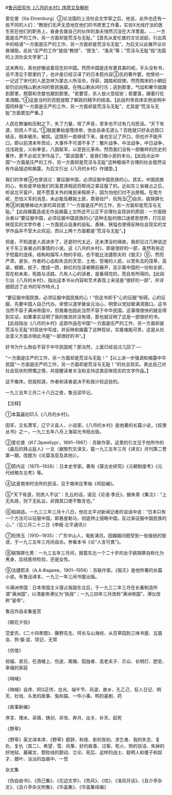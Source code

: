 #[鲁迅田军作《八月的乡村》序原文及解析](https://www.vrrw.net/wx/8608.html)

爱伦堡（Ilia Ehrenburg）②论法国的上流社会文学家之后，他说，此外也还有一些不同的人们：“教授们无声无息地在他们的书房里工作着，实验X光线疗法的医生死在他们的职务上，奋身去救自己的伙伴的渔夫悄然沉没在大洋里面。……一方面是庄严的工作，另一方面却是荒淫与无耻。”【首先从爱伦堡的文论说起，引出其中的结语“一方面是庄严的工作，另一方面却是荒淫与无耻”，为后文以此展开议论做铺垫。此处“庄严的工作”是指“教授”、“医生”、“渔夫”等；“荒淫与无耻”指“法国的上流社会文学家”。】



这末两句，真也好像说着现在的中国。然而中国是还有更其甚的呢。手头没有书，说不清见于那里的了，也许是已经汉译了的日本箭内亘③氏的著作罢，他曾经一一记述了宋代的人民怎样为蒙古人所淫杀，俘获，践踏和奴使。然而南宋的小朝廷却仍旧向残山剩水间的黎民施威，在残山剩水间行乐；逃到那里，气焰和奢华就跟到那里，颓靡和贪婪也跟到那里。“若要官，杀人放火受招安；若要富，跟着行在卖酒醋。”④这是当时的百姓提取了朝政的精华的结语。【此段列举具体实例说明中国同样是“一方面是庄严的工作，另一方面却是荒淫与无耻”，尤其是“荒淫与无耻”方面更加严重。】

人民在欺骗和压制之下，失了力量，哑了声音，至多也不过有几句民谣。“天下有道，则庶人不议。”⑤就是秦始皇隋炀帝，他会自承无道么？百姓就只好永远箝口结舌，相率被杀，被奴。这情形一直继续下来，谁也忘记了开口，但也许不能开口。即以前清末年而论，大事件不可谓不多了：雅片战争，中法战争，中日战争，戊戌政变，义和拳变，八国联军，以至民元革命。然而我们没有一部像样的历史的著作，更不必说文学作品了。“莫谈国事”，是我们做小民的本分。【此段点出中国“一方面是庄严的工作，另一方面却是荒淫与无耻”这种极端不合理的社会竟然没有作品描述和揭露，为后文引出《八月的乡村》作铺垫。】

我们的学者⑥也曾说过：要征服中国，必须征服中国民族的心。其实，中国民族的心，有些是早给我们的圣君贤相武将帮闲之辈征服了的。近如东三省被占之后，听说北平富户，就不愿意关外的难民来租房子，因为怕他们付不出房租。在南方呢，恐怕义军的消息，未必能及鞭毙土匪，蒸骨验尸，阮玲玉⑦自杀，姚锦屏化男⑧的能够耸动大家的耳目罢？“一方面是庄严的工作，另一方面却是荒淫与无耻。”【此段揭露造成无作品揭露上文所述不公正不合理社会现状的原因：一方面统治者以“要征服中国，必须征服中国民族的心”这种无耻的借口迷惑思想界，打压反映现实的文学作者；一方面民众自身的自私、愚昧、狭隘也使得反映社会现实的文学作品并不受大众欢迎。而以上两个方面都是“荒淫与无耻”。】

但是，不知道是人民进步了，还是时代太近，还未湮没的缘故，我却见过几种说述关于东三省被占的事情的小说。这《八月的乡村》，即是很好的一部，虽然有些近乎短篇的连续，结构和描写人物的手段，也不能比法捷耶夫的《毁灭》⑨，然而严肃，紧张，作者的心血和失去的天空，土地，受难的人民，以至失去的茂草，高粱，蝈蝈，蚊子，搅成一团，鲜红的在读者眼前展开，显示着中国的一份和全部，现在和未来，死路与活路。凡有人心的读者，是看得完的，而且有所得的。【此段引出《八月的乡村》，指出这本书从内容和艺术表现上来说是“很好的一部”，并详细叙述了此书的写作特点。】

“要征服中国民族，必须征服中国民族的心！”但这书却于“心的征服”有碍。心的征服，先要中国人自己代办。宋曾以道学替金元治心，明曾以党狱替满清箝口。这书当然不容于满洲帝国⑩，但我看也因此当然不容于中华民国。这事情很快的就会得到实证。如果事实证明了我的推测并没有错，那也就证明了这是一部很好的书。【此段指出《八月的乡村》这部作品在中国“一方面是庄严的工作，另一方面却是荒淫与无耻”的现状中写成，并反映和揭露了这种现状，实属难能可贵，这是从社会意义方面点明此书是“一部很好的书”。】

好书为什么倒会不容于中华民国呢？那当然，上面已经说过几回了──

“一方面是庄严的工作，另一方面却是荒淫与无耻！”【以上进一步强调和揭露中华民国“一方面是庄严的工作，另一方面却是荒淫与无耻！”的社会现实。表达自己对社会现状的愤慨之情，并提醒读者关注和支持这类反映现实的文学作品。】

这不像序。但我知道，作者和读者是决不和我计较这些的。

一九三五年三月二十八日之夜，鲁迅读毕记。





【注释】

①本篇最初印入《八月的乡村》。

田军，又名萧军，辽宁义县人，小说家。《八月的乡村》是他著的长篇小说，《奴隶丛书》之一，一九三五年八月上海容光书局出版。

②爱伦堡（И.Г.Эренбург，1891─1967）：苏联作家。这里的引文见于他所作的《最后的拜占庭人》一文（据黎烈文译文，载一九三五年三月《译文》月刊第二卷第一期，改题为《论莫洛亚及其他》）。

③箭内亘（1875─1926）：日本史学家。著有《蒙古史研究》《元朝制度考》《元代经略东北考》等。

④这是南宋时流传的民谣，见于南宋庄季裕《鸡肋编》。

⑤“天下有道，则庶人不议”：孔丘的话，语见《论语·季氏》。据朱熹《集注》：“上无失政，则下无私议，非箝其口使不敢言也。”

⑥指胡适。一九三三年三月十八日，他在北平对新闻记者的谈话中说：“日本只有一个方法可以征服中国，即悬崖勒马，彻底停止侵略中国，反过来征服中国民族的心。”（见三月二十二日《申报·北平通讯》）

⑦阮玲玉（1910─1935）：广东中山人，电影演员。因婚姻问题受到一些报纸的毁谤，于一九三五年三月间自杀。参看本书《论“人言可畏”》。

⑧姚锦屏化男：一九三五年三月间，报载东北一个二十岁的女子姚锦屏自称化为男身，后经医师检验，还是女性。

⑨法捷耶夫（А.А.Фадеев，1901─1956）：苏联作家。《毁灭》是他所著的长篇小说，有鲁迅译本，一九三一年三闲书屋出版。

⑩满洲帝国：日本帝国主义侵占我国东北后，于一九三二年三月在长春制造所谓“满洲国”，以清废帝溥仪为“执政”；一九三四年三月改称“满洲帝国”，溥仪改称“皇帝”。

鲁迅作品全集鉴赏

《朝花夕拾》

范爱农、《二十四孝图》、藤野先生、阿长与山海经、从百草园到三味书屋、五猖会、狗·猫·鼠、琐记、无常

《仿徨》

祝福、弟兄、在酒楼上、伤逝、离婚、孤独者、高老夫子、示众、长明灯、肥皂、幸福的家庭

《呐喊》

《呐喊》自序、阿Q正传、白光、端午节、风波、故乡、孔乙己、狂人日记、明天、社戏、头发的故事、兔和猫、一件小事、鸭的喜剧、药

《故事新编》

序言、理水、采薇、铸剑、非攻、奔月、出关、补天、起死

《野草》

《野草》英文译本序、《野草》题辞、秋夜、影的告别、求乞者、我的失恋、复仇、复仇〔其二〕、希望、雪、风筝、好的故事、过客、死火、狗的驳诘、失掉的好地狱、墓碣文、颓败线的颤动、立论、死后、这样的战士、聪明人和傻子和奴才、腊叶、淡淡的血痕中、一觉

杂文集

《伪自由书》、《而己集》、《花边文学》、《热风》、《坟》、《准风月谈》、《且介亭杂文》、《且介亭杂文附集》、《华盖集》、《华盖集续编》

